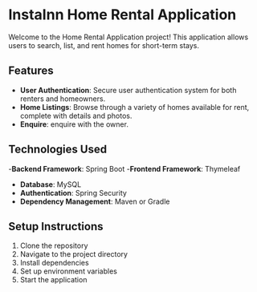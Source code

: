 # InstaInn Home Rental Application

Welcome to the Home Rental Application project! This application allows users to search, list, and rent homes for short-term stays.

## Features

- **User Authentication**: Secure user authentication system for both renters and homeowners.
- **Home Listings**: Browse through a variety of homes available for rent, complete with details and photos.
- **Enquire**: enquire with the owner.

## Technologies Used

-**Backend Framework**: Spring Boot
-**Frontend Framework**: Thymeleaf
- **Database**: MySQL
- **Authentication**: Spring Security
- **Dependency Management**: Maven or Gradle

## Setup Instructions

1. Clone the repository
2. Navigate to the project directory
3. Install dependencies
4. Set up environment variables
5. Start the application
